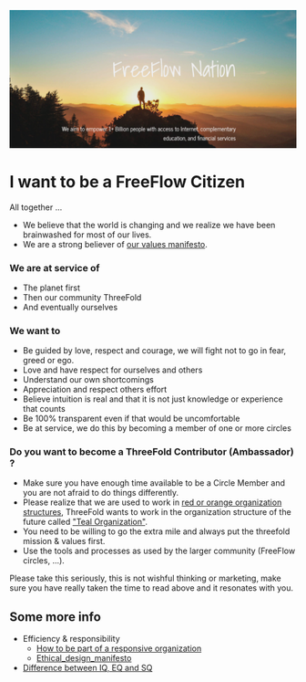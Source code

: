 ![](./img/freeflownation_intro.png)

# I want to be a FreeFlow Citizen

All together ...

- We believe that the world is changing and we realize we have been brainwashed for most of our lives.
- We are a strong believer of [our values manifesto](https://www.freeflownation.org/manifesto.html).

### We are at service of

- The planet first
- Then our community ThreeFold
- And eventually ourselves

### We want to 

- Be guided by love, respect and courage, we will fight not to go in fear, greed or ego.
- Love and have respect for ourselves and others
- Understand our own shortcomings
- Appreciation and respect others effort
- Believe intuition is real and that it is not just knowledge or experience that counts
- Be 100% transparent even if that would be uncomfortable
- Be at service, we do this by becoming a member of one or more circles

### Do you want to become a ThreeFold Contributor (Ambassador) ?

- Make sure you have enough time available to be a Circle Member and you are not afraid to do things differently.
- Please realize that we are used to work in [red or orange organization structures](notes_on_reinventing_organizations.md), ThreeFold wants to work in the organization structure of the future called ["Teal Organization"](teal_organization_intro.md).
- You need to be willing to go the extra mile and always put the threefold mission & values first.
- Use the tools and processes as used by the larger community (FreeFlow circles, ...).

Please take this seriously, this is not wishful thinking or marketing, make sure you have really taken the time to read above and it resonates with you.

## Some more info

- Efficiency & responsibility
    - [How to be part of a responsive organization](responsive_org_manifesto.md)
    - [Ethical_design_manifesto](ethical_design_manifesto.md)
- [Difference between IQ, EQ and SQ](iq_eq_sq.md)